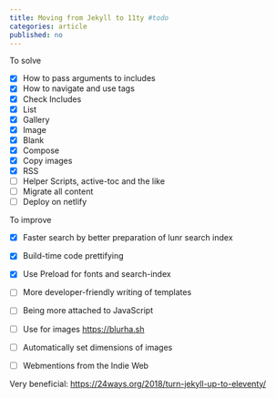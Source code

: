 ```yaml
---
title: Moving from Jekyll to 11ty #todo
categories: article
published: no
---
```

To solve 

- [x] How to pass arguments to includes
- [x] How to navigate and use tags
- [x] Check Includes
- [x] List
- [x] Gallery
- [x] Image
- [x] Blank
- [x] Compose
- [x] Copy images
- [x] RSS
- [ ] Helper Scripts, active-toc and the like
- [ ] Migrate all content
- [ ] Deploy on netlify

To improve

- [x] Faster search by better preparation of lunr search index
- [x] Build-time code prettifying
- [x] Use Preload for fonts and search-index
- [ ] More developer-friendly writing of templates
- [ ] Being more attached to JavaScript
- [ ] Use for images https://blurha.sh
- [ ] Automatically set dimensions of images
- [ ] Webmentions from the Indie Web




Very beneficial: https://24ways.org/2018/turn-jekyll-up-to-eleventy/